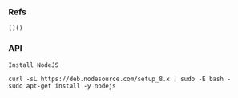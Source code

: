 ### Refs

    []()
     
### API

    Install NodeJS
    
    curl -sL https://deb.nodesource.com/setup_8.x | sudo -E bash -
    sudo apt-get install -y nodejs
